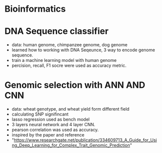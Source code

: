 # Bioinformatics

# DNA Sequence classifier
* data: human genome, chimpanzee genome, dog genome
* learned how to working with DNA Seqeunce, 3 way to encode genome sequence.
* train a machine learning model with human genome
* percision, recall, F1 socre were used as accuracy metric.

# Genomic selection with ANN AND CNN
* data: wheat genotype, and wheat yield form different field
* calculating SNP signifincant
* lasso regression used as bench model
* 3 layers neural network and 4 layer CNN.
* pearson correlation was used as accuracy.
* inspired by the paper and reference
*  "https://www.researchgate.net/publication/334609713_A_Guide_for_Using_Deep_Learning_for_Complex_Trait_Genomic_Prediction"
